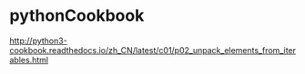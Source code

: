 # pythonCookbook
http://python3-cookbook.readthedocs.io/zh_CN/latest/c01/p02_unpack_elements_from_iterables.html
